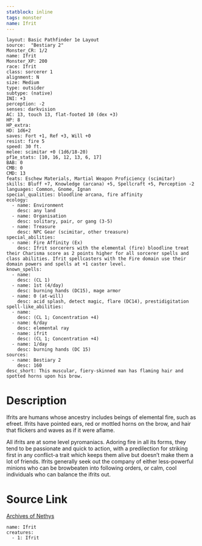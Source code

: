 ```yaml
---
statblock: inline
tags: monster
name: Ifrit
---
```

```statblock
layout: Basic Pathfinder 1e Layout
source:  "Bestiary 2"
Monster_CR: 1/2
name: Ifrit
Monster_XP: 200
race: Ifrit
class: sorcerer 1
alignment: N
size: Medium
type: outsider
subtype: (native)
INI: +3
perception: -2
senses: darkvision
AC: 13, touch 13, flat-footed 10 (dex +3)
HP: 8
HP_extra: 
HD: 1d6+2
saves: Fort +1, Ref +3, Will +0
resist: fire 5
speed: 30 ft.
melee: scimitar +0 (1d6/18-20)
pf1e_stats: [10, 16, 12, 13, 6, 17]
BAB: 0
CMB: 0
CMD: 13
feats: Eschew Materials, Martial Weapon Proficiency (scimitar)
skills: Bluff +7, Knowledge (arcana) +5, Spellcraft +5, Perception -2
languages: Common, Gnome, Ignan
special_qualities: bloodline arcana, fire affinity
ecology:
  - name: Environment
    desc: any land
  - name: Organisation
    desc: solitary, pair, or gang (3-5)
  - name: Treasure
    desc: NPC Gear (scimitar, other treasure)
special_abilities:
  - name: Fire Affinity (Ex)
    desc: Ifrit sorcerers with the elemental (fire) bloodline treat their Charisma score as 2 points higher for all sorcerer spells and class abilities. Ifrit spellcasters with the Fire domain use their domain powers and spells at +1 caster level.
known_spells:
  - name:
    desc: (CL 1)
  - name: 1st (4/day)
    desc: burning hands (DC15), mage armor
  - name: 0 (at-will)
    desc: acid splash, detect magic, flare (DC14), prestidigitation
spell-like_abilities:
  - name:
    desc: (CL 1; Concentration +4)
  - name: 6/day
    desc: elemental ray
  - name: ifrit
    desc: (CL 1; Concentration +4)
  - name: 1/day
    desc: burning hands (DC 15)
sources:
  - name: Bestiary 2
    desc: 160
desc_short: This muscular, fiery-skinned man has flaming hair and spotted horns upon his brow.
```
# Description
Ifrits are humans whose ancestry includes beings of elemental fire, such as efreet. Ifrits have pointed ears, red or mottled horns on the brow, and hair that flickers and waves as if it were aflame.

All ifrits are at some level pyromaniacs. Adoring fire in all its forms, they tend to be passionate and quick to action, with a predilection for striking first in any conflict-a trait which keeps them alive but doesn’t make them a lot of friends. Ifrits generally seek out the company of either less-powerful minions who can be browbeaten into following orders, or calm, cool individuals who can balance the ifrits out.
# Source Link
[Archives of Nethys](https://aonprd.com/MonsterDisplay.aspx?ItemName=Ifrit)
```encounter-table
name: Ifrit
creatures:
  - 1: Ifrit
```
